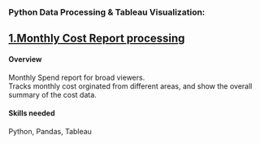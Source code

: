 ﻿### **Python Data Processing & Tableau Visualization:**

## [**1.Monthly Cost Report processing**](https://github.com/suhsunghee/suhsunghee.github.io/tree/main/Data%20with%20Python/1.Monthly%20Cost%20Report)

#### **Overview**
<p>Monthly Spend report for broad viewers.<br>
Tracks monthly cost orginated from different areas, and show the overall summary of the cost data.<br></p>

#### **Skills needed** 
Python, Pandas, Tableau
